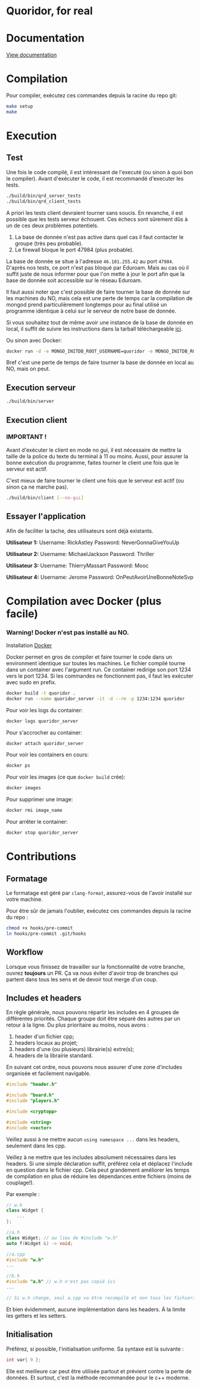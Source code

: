 # Quoridor, for real

# Documentation

[View documentation](https://quoridor-doc.herokuapp.com/docs/html/index.html)


# Compilation

Pour compiler, exécutez ces commandes depuis la racine du repo git:

```bash
make setup
make
```

# Execution

## Test

Une fois le code compilé, il est intéressant de l'executé (ou sinon à quoi bon le compiler).
Avant d'exécuter le code, il est recommandé d'executer les tests.

```bash
./build/bin/qrd_server_tests
./build/bin/qrd_client_tests
```

A priori les tests client devraient tourner sans soucis. En revanche, il est possible que les tests serveur échouent. Ces échecs sont sûrement dûs à un de ces deux problèmes potentiels.

1. La base de donnée n'est pas active dans quel cas il faut contacter le groupe (très peu probable).
2. Le firewall bloque le port 47984 (plus probable).

La base de donnée se situe à l'adresse ```46.101.255.42``` au port ```47984```. D'après nos tests, ce port n'est pas bloqué par Eduroam. Mais au cas où il suffit juste de nous informer pour que l'on mette à jour le port afin que la base de donnée soit accessible sur le réseau Eduroam. 

Il faut aussi noter que c'est possible de faire tourner la base de donnée sur les machines du NO, mais cela est une perte de temps car la compilation de mongod prend particulièrement longtemps pour au final utilisé un programme identique à celui sur le serveur de notre base de donnée.

Si vous souhaitez tout de même avoir une instance de la base de donnée en local, il suffit de suivre les instructions dans la tarball téléchargeable [ici](https://www.mongodb.com/try/download/community?tck=docs_server). 

Ou sinon avec Docker: 
```bash
docker run -d -e MONGO_INITDB_ROOT_USERNAME=quoridor -e MONGO_INITDB_ROOT_PASSWORD=ulb123 -p 47984:27017 --name mongodb mongo:4.0.4
```

Bref c'est une perte de temps de faire tourner la base de donnée en local au NO, mais on peut.


## Execution serveur

```bash
./build/bin/server
```

## Execution client

### IMPORTANT !
Avant d'exécuter le client en mode no gui, il est nécessaire de mettre la taille de la police du texte du terminal à 11 ou moins. Aussi, pour assurer la bonne exécution du programme, faites tourner le client une fois que le serveur est actif.

C'est mieux de faire tourner le client une fois que le serveur est actif (ou sinon ça ne marche pas).

```bash
./build/bin/client [--no-gui]
```

## Essayer l'application

Afin de faciliter la tache, des utilisateurs sont déjà existants. 

**Utilisateur 1:**
Username: RickAstley
Password: NeverGonnaGiveYouUp

**Utilisateur 2:**
Username: MichaelJackson
Password: Thriller

**Utilisateur 3:**
Username: ThierryMassart
Password: Mooc

**Utilisateur 4:**
Username: Jerome
Password: OnPeutAvoirUneBonneNoteSvp


# Compilation avec Docker (plus facile)

### Warning! Docker n'est pas installé au NO.

Installation [Docker](https://docs.docker.com/get-docker/)

Docker permet en gros de compiler et faire tourner le code dans un environment identique sur toutes les machines. 
Le fichier compilé tourne dans un container avec l'argument run. Ce container redirige son port 1234 vers le port 1234.
Si les commandes ne fonctionnent pas, il faut les exécuter avec sudo en prefix.
```bash
docker build -t quoridor .
docker run --name quoridor_server -it -d --rm -p 1234:1234 quoridor
```
Pour voir les logs du container:
```bash
docker logs quoridor_server
```
Pour s'accrocher au container:
```bash
docker attach quoridor_server
```
Pour voir les containers en cours:
```bash
docker ps
```
Pour voir les images (ce que ```docker build``` crée):
```bash
docker images
```
Pour supprimer une image:
```bash
docker rmi image_name
```
Pour arrêter le container:
```bash
docker stop quoridor_server
```

# Contributions

## Formatage

Le formatage est géré par `clang-format`, assurez-vous de
l'avoir installé sur votre machine.

Pour être sûr de jamais l'oublier, exécutez ces commandes
depuis la racine du repo :

```bash
chmod +x hooks/pre-commit
ln hooks/pre-commit .git/hooks
```

## Workflow

Lorsque vous finissez de travailler sur la fonctionnalité de votre branche, ouvrez **toujours** un PR. Ça va nous éviter d'avoir trop de branches qui partent dans tous les sens et de devoir tout merge d'un coup.

## Includes et headers

En règle générale, nous pouvons répartir les includes en 4 groupes de différentes priorités.
Chaque groupe doit être séparé des autres par un retour à la ligne. Du plus prioritaire au
moins, nous avons :

1. header d'un fichier cpp;
2. headers locaux au projet;
3. headers d'une (ou plusieurs) librairie(s) extre(s);
4. headers de la librairie standard.

En suivant cet ordre, nous pouvons nous assurer d'une zone d'includes organisée et facilement
navigable.

```cpp
#include "header.h"

#include "board.h"
#include "players.h"

#include <cryptopp>

#include <string>
#include <vector>
```

Veillez aussi à ne mettre aucun `using namespace ...` dans les headers, seulement dans les cpp.

Veillez à ne mettre que les includes absolument nécessaires dans les headers. Si
une simple déclaration suffit, préférez cela et déplacez l'include en question dans
le fichier cpp. Cela peut grandement améliorer les temps de compilation en plus de réduire les
dépendances entre fichiers (moins de couplage!).

Par exemple :
```cpp
// w.h
class Widget {
    ...
};

//a.h
class Widget; // au lieu de #include "w.h"
auto f(Widget &) -> void;

//a.cpp
#include "w.h"
...

//b.h
#include "a.h" // w.h n'est pas copié ici
...

// Si w.h change, seul a.cpp va être recompilé et non tous les fichiers qui incluent a.h.

```

Et bien évidemment, aucune implémentation dans les headers. À la limite les getters et les setters.

## Initialisation

Préférez, si possible, l'initialisation uniforme. Sa syntaxe est la suivante :

```cpp
int var{ 9 };
```

Elle est meilleure car peut être utilisée partout et prévient contre la perte de données.
Et surtout, c'est la méthode recommandée pour le c++ moderne.
